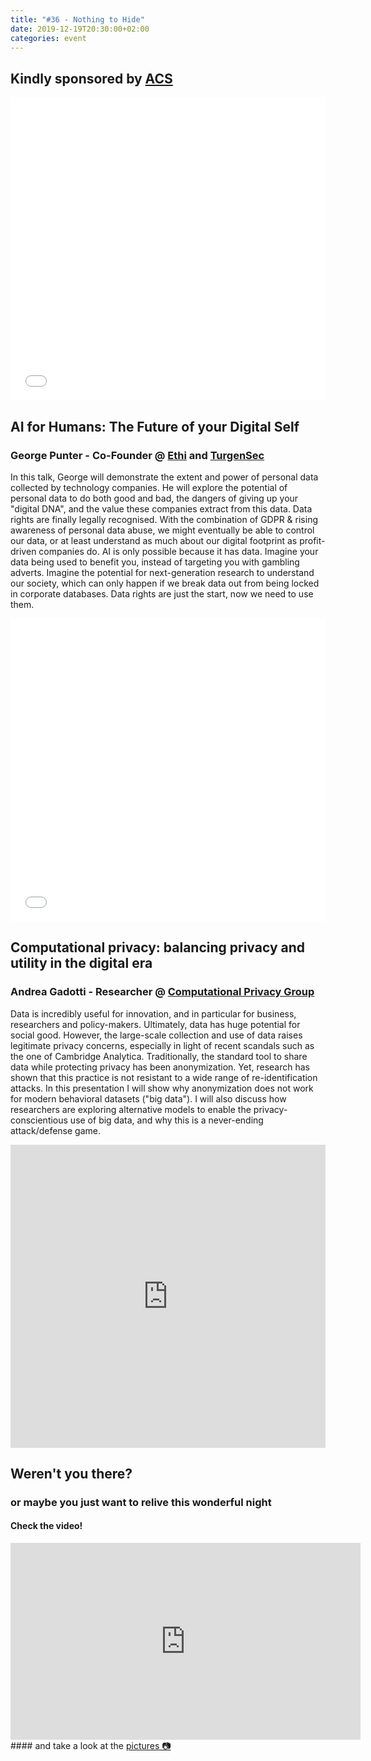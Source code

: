 ```yaml
---
title: "#36 - Nothing to Hide"
date: 2019-12-19T20:30:00+02:00
categories: event
---
```


## Kindly sponsored by [ACS](//www.acs.it/it/home.html)

<iframe src="//www.slideshare.net/slideshow/embed_code/key/fvPWMP6Hu8k9kE" width="100%" height="485" frameborder="0" marginwidth="0" marginheight="0" scrolling="no" allowfullscreen> </iframe>

## AI for Humans: The Future of your Digital Self

### George Punter - Co-Founder @ [Ethi](//ethi.me/) and [TurgenSec](//turgensec.com)

In this talk, George will demonstrate the extent and power of personal data collected by technology companies. He will explore the potential of personal data to do both good and bad, the dangers of giving up your "digital DNA", and the value these companies extract from this data.
Data rights are finally legally recognised. With the combination of GDPR & rising awareness of personal data abuse, we might eventually be able to control our data, or at least understand as much about our digital footprint as profit-driven companies do.
AI is only possible because it has data. Imagine your data being used to benefit you, instead of targeting you with gambling adverts. Imagine the potential for next-generation research to understand our society, which can only happen if we break data out from being locked in corporate databases. Data rights are just the start, now we need to use them.

<iframe src="//www.slideshare.net/slideshow/embed_code/key/qNvHk8uba25crG" width="100%" height="485" frameborder="0" marginwidth="0" marginheight="0" scrolling="no" allowfullscreen> </iframe>

## Computational privacy: balancing privacy and utility in the digital era

### Andrea Gadotti - Researcher @ [Computational Privacy Group](//cpg.doc.ic.ac.uk/)

Data is incredibly useful for innovation, and in particular for business, researchers and policy-makers. Ultimately, data has huge potential for social good. However, the large-scale collection and use of data raises legitimate privacy concerns, especially in light of recent scandals such as the one of Cambridge Analytica. Traditionally, the standard tool to share data while protecting privacy has been anonymization. Yet, research has shown that this practice is not resistant to a wide range of re-identification attacks. In this presentation I will show why anonymization does not work for modern behavioral datasets ("big data"). I will also discuss how researchers are exploring alternative models to enable the privacy-conscientious use of big data, and why this is a never-ending attack/defense game.

<iframe src="https://docs.google.com/presentation/d/e/2PACX-1vTO8D2x9KKvGISRw0yDh5BqKSaJ6nPdjqoNbxH4NAqyXJZuG0LDEdIUObNz3wfngWbsGPLog4XgPZ42/embed?start=false&loop=false&delayms=15000" frameborder="0" width="100%" height="485" allowfullscreen="true" mozallowfullscreen="true" webkitallowfullscreen="true"></iframe>

## Weren't you there?

### or maybe you just want to relive this wonderful night

<section class="fb-links">

#### Check the video!

<iframe width="560" height="315" src="https://www.youtube.com/embed/wt23esnkZ3A?start=645" frameborder="0" allow="accelerometer; autoplay; clipboard-write; encrypted-media; gyroscope; picture-in-picture" allowfullscreen></iframe>
#### and take a look at the <a id="fb_photo_album" class="btn-facebook" target="_blank" href="//bit.ly/ST36p">pictures &#128247;</a>
</section>

